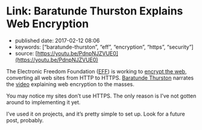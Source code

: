 # Link: Baratunde Thurston Explains Web Encryption

* published date: 2017-02-12 08:06
* keywords: \[“baratunde-thurston”, “eff”, “encryption”, “https”, “security”\]
* source: [https://youtu.be/PdnpNJZVUE0](https://youtu.be/PdnpNJZVUE0)

The Electronic Freedom Foundation \([EFF](https://www.eff.org/)\) is working to [encrypt the web](https://www.eff.org/encrypt-the-web), converting all web sites from HTTP to HTTPS. [Baratunde Thurston](http://baratunde.com/) narrates the [video](https://youtu.be/PdnpNJZVUE0) explaining web encryption to the masses.

You may notice my sites don’t use HTTPS. The only reason is I’ve not gotten around to implementing it yet.

I’ve used it on projects, and it’s pretty simple to set up. Look for a future post, probably.

